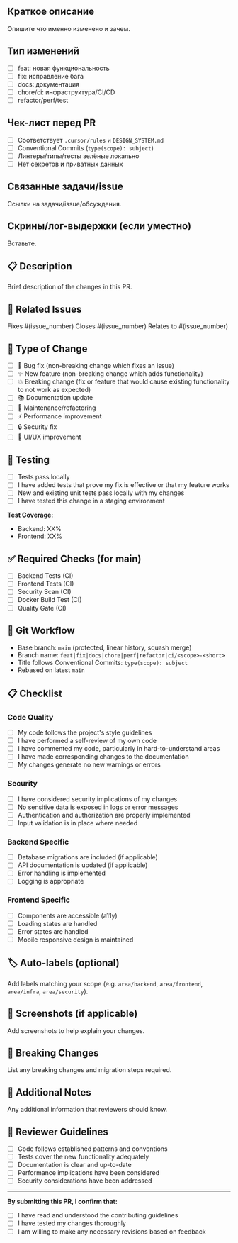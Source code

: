 ## Краткое описание

Опишите что именно изменено и зачем.

## Тип изменений

- [ ] feat: новая функциональность
- [ ] fix: исправление бага
- [ ] docs: документация
- [ ] chore/ci: инфраструктура/CI/CD
- [ ] refactor/perf/test

## Чек-лист перед PR

- [ ] Соответствует `.cursor/rules` и `DESIGN_SYSTEM.md`
- [ ] Conventional Commits (`type(scope): subject`)
- [ ] Линтеры/типы/тесты зелёные локально
- [ ] Нет секретов и приватных данных

## Связанные задачи/issue

Ссылки на задачи/issue/обсуждения.

## Скрины/лог-выдержки (если уместно)

Вставьте.

## 📋 Description
Brief description of the changes in this PR.

## 🔗 Related Issues
Fixes #(issue_number)
Closes #(issue_number)
Relates to #(issue_number)

## 🚀 Type of Change
- [ ] 🐛 Bug fix (non-breaking change which fixes an issue)
- [ ] ✨ New feature (non-breaking change which adds functionality)
- [ ] 💥 Breaking change (fix or feature that would cause existing functionality to not work as expected)
- [ ] 📚 Documentation update
- [ ] 🔧 Maintenance/refactoring
- [ ] ⚡ Performance improvement
- [ ] 🔒 Security fix
- [ ] 🎨 UI/UX improvement

## 🧪 Testing
- [ ] Tests pass locally
- [ ] I have added tests that prove my fix is effective or that my feature works
- [ ] New and existing unit tests pass locally with my changes
- [ ] I have tested this change in a staging environment

**Test Coverage:**
- Backend: XX%
- Frontend: XX%

## ✅ Required Checks (for main)
- [ ] Backend Tests (CI)
- [ ] Frontend Tests (CI)
- [ ] Security Scan (CI)
- [ ] Docker Build Test (CI)
- [ ] Quality Gate (CI)

## 🔀 Git Workflow
- Base branch: `main` (protected, linear history, squash merge)
- Branch name: `feat|fix|docs|chore|perf|refactor|ci/<scope>-<short>`
- Title follows Conventional Commits: `type(scope): subject`
- Rebased on latest `main`

## 📋 Checklist
### Code Quality
- [ ] My code follows the project's style guidelines
- [ ] I have performed a self-review of my own code
- [ ] I have commented my code, particularly in hard-to-understand areas
- [ ] I have made corresponding changes to the documentation
- [ ] My changes generate no new warnings or errors

### Security
- [ ] I have considered security implications of my changes
- [ ] No sensitive data is exposed in logs or error messages
- [ ] Authentication and authorization are properly implemented
- [ ] Input validation is in place where needed

### Backend Specific
- [ ] Database migrations are included (if applicable)
- [ ] API documentation is updated (if applicable)
- [ ] Error handling is implemented
- [ ] Logging is appropriate

### Frontend Specific
- [ ] Components are accessible (a11y)
- [ ] Loading states are handled
- [ ] Error states are handled
- [ ] Mobile responsive design is maintained

## 🏷 Auto-labels (optional)
Add labels matching your scope (e.g. `area/backend`, `area/frontend`, `area/infra`, `area/security`).

## 📸 Screenshots (if applicable)
Add screenshots to help explain your changes.

## 🔄 Breaking Changes
List any breaking changes and migration steps required.

## 📝 Additional Notes
Any additional information that reviewers should know.

## 🎯 Reviewer Guidelines
- [ ] Code follows established patterns and conventions
- [ ] Tests cover the new functionality adequately
- [ ] Documentation is clear and up-to-date
- [ ] Performance implications have been considered
- [ ] Security considerations have been addressed

---

**By submitting this PR, I confirm that:**
- [ ] I have read and understood the contributing guidelines
- [ ] I have tested my changes thoroughly
- [ ] I am willing to make any necessary revisions based on feedback
